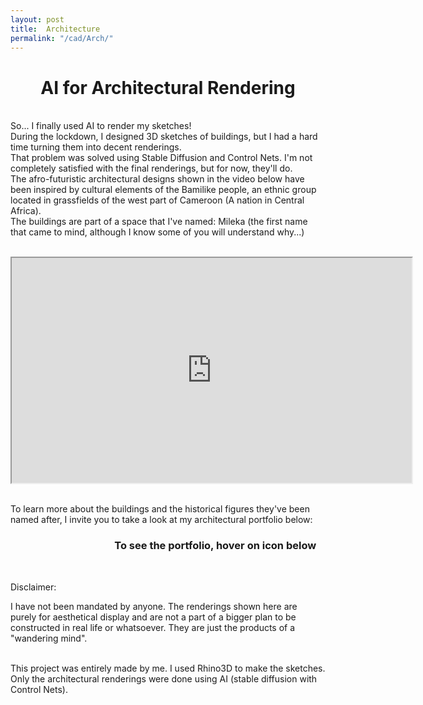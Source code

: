 ```yaml
---
layout: post
title:  Architecture
permalink: "/cad/Arch/"
---
```


<div class="w3-row">
    <h1 style="text-align:center">AI for Architectural Rendering</h1>

<p class = "justify">
<br>
So... I finally used AI to render my sketches!
<br>
During the lockdown, I designed 3D sketches of buildings, but I had a hard time turning them into decent renderings.
<br>
That problem was solved using Stable Diffusion and Control Nets. I'm not completely satisfied with the final renderings, but for now, they'll do.
<br>
The afro-futuristic architectural designs shown in the video below have been inspired by cultural elements of the Bamilike people, an ethnic group located in grassfields of the west part of Cameroon (A nation in Central Africa). 
<br>
The buildings are part of a space that I've named: Mileka (the first name that came to mind, although I know some of you will understand why...)
</p>

<br>
<div class="w3-main w3-center" >
<iframe width="640" height="360"
src="https://www.youtube.com/embed/_hgy1RzowPI">
</iframe>
</div>
<br>

<p class = "justify">
To learn more about the buildings and the historical figures they've been named after, I invite you to take a look at my architectural portfolio below: 
</p>

<div class="row w3-center"  style="margin-top:20px">
    <div class="w3-third w3-center" style="margin-left:33%">
    <h3 >To see the portfolio, hover on icon below</h3><br>
    <a href="/portfolio/assets/pdf/Nsiempba_Portfolio.pdf" target="_blank" >
    <i class="fa fa-building-o big" style="font-size:120px"></i>
    </a>
    </div>
</div>

<p class = "justify">
Disclaimer:
<br>

I have not been mandated by anyone. The renderings shown here are purely for aesthetical display and are not a part of a bigger plan to be constructed in real life or whatsoever. They are just the products of a "wandering mind".

<br>
This project was entirely made by me. I used Rhino3D to make the sketches. Only the architectural renderings were done using AI (stable diffusion with Control Nets).


</p>


</div>




